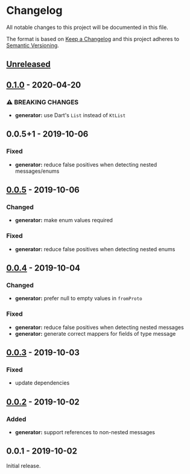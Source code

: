 # Changelog

All notable changes to this project will be documented in this file.

The format is based on [Keep a Changelog](http://keepachangelog.com/en/1.0.0/)
and this project adheres to [Semantic Versioning](http://semver.org/spec/v2.0.0.html).


<!-- Template:
## [NEW](https://github.com/JonasWanke/immutable_proto/compare/vOLD...vNEW) - 2019-xx-xx
### Added
### Changed
### Deprecated
### Removed
### Fixed
### Security
-->

## [Unreleased](https://github.com/JonasWanke/immutable_proto/compare/v0.1.0...dev)

## [0.1.0](https://github.com/JonasWanke/immutable_proto/compare/v0.0.5...v0.1.0) - 2020-04-20
### ⚠ BREAKING CHANGES
- **generator:** use Dart's `List` instead of `KtList`

## 0.0.5+1 - 2019-10-06
### Fixed
- **generator:** reduce false positives when detecting nested messages/enums

## [0.0.5](https://github.com/JonasWanke/immutable_proto/compare/v0.0.4...v0.0.5) - 2019-10-06
### Changed
- **generator:** make enum values required

### Fixed
- **generator:** reduce false positives when detecting nested enums

## [0.0.4](https://github.com/JonasWanke/immutable_proto/compare/v0.0.3...v0.0.4) - 2019-10-04
### Changed
- **generator:** prefer null to empty values in `fromProto`

### Fixed
- **generator:** reduce false positives when detecting nested messages
- **generator:** generate correct mappers for fields of type message

## [0.0.3](https://github.com/JonasWanke/immutable_proto/compare/v0.0.2...v0.0.3) - 2019-10-03
### Fixed
- update dependencies

## [0.0.2](https://github.com/JonasWanke/immutable_proto/compare/v0.0.1...v0.0.2) - 2019-10-02
### Added
- **generator:** support references to non-nested messages

## 0.0.1 - 2019-10-02
Initial release.
